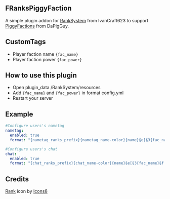 ## FRanksPiggyFaction

A simple plugin addon for <a target="_blank" href="https://poggit.pmmp.io/p/RankSystem/">RankSystem</a> from IvanCraft623 to support <a target="_blank" href="https://poggit.pmmp.io/p/PiggyFactions/">PiggyFactions</a> from DaPigGuy.

## CustomTags

- Player faction name `{fac_name}`
- Player faction power `{fac_power}`

## How to use this plugin

- Open plugin_data /RankSystem/resources
- Add `{fac_name}` and `{fac_power}` in format config.yml
- Restart your server

## Example

```yaml
#Configure users's nametag
nametag:
  enabled: true
  format: "{nametag_ranks_prefix}{nametag_name-color}{name}§e[§3{fac_name}§f:§c{fac_power}§e]§r"

#Configure users's chat
chat:
  enabled: true
  format: "{chat_ranks_prefix}{chat_name-color}{name}§e[§3{fac_name}§f:§c{fac_power}§e]§r{chat_format}{message}"
```

## Credits

<a target="_blank" href="https://icons8.com/icon/ujEZSSRjrsMQ/rank">Rank</a> icon by <a target="_blank" href="https://icons8.com">Icons8</a>
